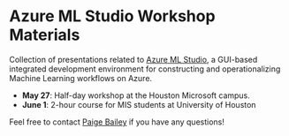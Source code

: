 # Azure ML Studio Workshop Materials
Collection of presentations related to [Azure ML Studio](https://studio.azureml.net/), a GUI-based integrated development environment for constructing and operationalizing Machine Learning workflows on Azure. 

* **May 27**: Half-day workshop at the Houston Microsoft campus.
* **June 1**: 2-hour course for MIS students at University of Houston

Feel free to contact [Paige Bailey](mailto:dynamicwebpaige@gmail.com) if you have any questions!
